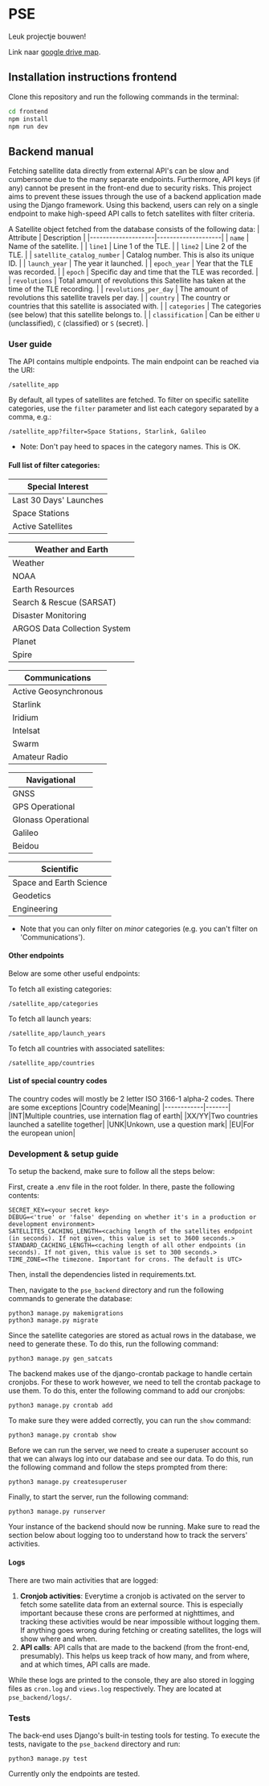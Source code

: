 # PSE
Leuk projectje bouwen!

Link naar [google drive map](https://drive.google.com/drive/folders/1FpHyVIV6NC2sPYABwjx2wBPIRNmxGxJo?usp=drive_link).

## Installation instructions frontend

Clone this repository and run the following commands in the terminal:

```bash
cd frontend
npm install
npm run dev
```

## Backend manual
Fetching satellite data directly from external API's can be slow and cumbersome due to the many separate endpoints. Furthermore, API keys (if any) cannot be present in the front-end due to security risks. This project aims to prevent these issues through the use of a backend application made using the Django framework. Using this backend, users can rely on a single endpoint to make high-speed API calls to fetch satellites with filter criteria.

A Satellite object fetched from the database consists of the following data:
| Attribute          | Description        |
|--------------------|--------------------|
| `name`             | Name of the satellite. |
| `line1` | Line 1 of the TLE. |
| `line2` | Line 2 of the TLE. |
| `satellite_catalog_number` | Catalog number. This is also its unique ID. |
| `launch_year` | The year it launched. |
| `epoch_year` | Year that the TLE was recorded. |
| `epoch` | Specific day and time that the TLE was recorded. |
| `revolutions` | Total amount of revolutions this Satellite has taken at the time of the TLE recording. |
| `revolutions_per_day` | The amount of revolutions this satellite travels per day. |
| `country` | The country or countries that this satellite is associated with. |
| `categories` | The categories (see below) that this satellite belongs to. |
| `classification` | Can be either `U` (unclassified), `C` (classified) or `S` (secret). |

### User guide
The API contains multiple endpoints. The main endpoint can be reached via the URI:
```
/satellite_app
```

By default, all types of satellites are fetched. To filter on specific satellite categories, use the `filter` parameter and list each category separated by a comma, e.g.:
```
/satellite_app?filter=Space Stations, Starlink, Galileo
```
* Note: Don't pay heed to spaces in the category names. This is OK.

#### Full list of filter categories:

| Special Interest         |
|--------------------------|
| Last 30 Days' Launches   |
| Space Stations           |
| Active Satellites        |

| Weather and Earth            |
|------------------------------|
| Weather                      |
| NOAA                         |
| Earth Resources              |
| Search & Rescue (SARSAT)     |
| Disaster Monitoring          |
| ARGOS Data Collection System |
| Planet                       |
| Spire                        |


| Communications         |
|------------------------|
| Active Geosynchronous  |
| Starlink               |
| Iridium                |
| Intelsat               |
| Swarm                  |
| Amateur Radio          |


| Navigational |
|-----------------------|
| GNSS |
| GPS Operational |
| Glonass Operational |
| Galileo |
| Beidou |


| Scientific |
|-----------------------|
| Space and Earth Science |
| Geodetics |
| Engineering |

* Note that you can only filter on *minor* categories (e.g. you can't filter on 'Communications').

#### Other endpoints
Below are some other useful endpoints:

To fetch all existing categories:
```
/satellite_app/categories
```

To fetch all launch years:
```
/satellite_app/launch_years
```

To fetch all countries with associated satellites:
```
/satellite_app/countries
```

#### List of special country codes
The country codes will mostly be 2 letter ISO 3166-1 alpha-2 codes. There are some exceptions
|Country code|Meaning|
|------------|-------|
|INT|Multiple countries, use internation flag of earth|
|XX/YY|Two countries launched a satellite together|
|UNK|Unkown, use a question mark|
|EU|For the european union|

### Development & setup guide

To setup the backend, make sure to follow all the steps below:

First, create a .env file in the root folder. In there, paste the following contents:
```.env
SECRET_KEY=<your secret key>
DEBUG=<'true' or 'false' depending on whether it's in a production or development environment>
SATELLITES_CACHING_LENGTH=<caching length of the satellites endpoint (in seconds). If not given, this value is set to 3600 seconds.>
STANDARD_CACHING_LENGTH=<caching length of all other endpoints (in seconds). If not given, this value is set to 300 seconds.>
TIME_ZONE=<The timezone. Important for crons. The default is UTC>
```
Then, install the dependencies listed in requirements.txt.

Then, navigate to the `pse_backend` directory and run the following commands to generate the database:
```
python3 manage.py makemigrations
python3 manage.py migrate
```

Since the satellite categories are stored as actual rows in the database, we need to generate these. To do this, run the following command:
```
python3 manage.py gen_satcats
```

The backend makes use of the django-crontab package to handle certain cronjobs. For these to work however, we need to tell the crontab package to use them. To do this, enter the following command to add our cronjobs:
```
python3 manage.py crontab add
```

To make sure they were added correctly, you can run the `show` command:
```
python3 manage.py crontab show
```

Before we can run the server, we need to create a superuser account so that we can always log into our database and see our data. To do this, run the following command and follow the steps prompted from there:
```
python3 manage.py createsuperuser
```

Finally, to start the server, run the following command:
```
python3 manage.py runserver
```

Your instance of the backend should now be running. Make sure to read the section below about logging too to understand how to track the servers' activities.

#### Logs
There are two main activities that are logged:
1. **Cronjob activities**: Everytime a cronjob is activated on the server to fetch some satellite data from an external source. This is especially important because these crons are performed at nighttimes, and tracking these activities would be near impossible without logging them. If anything goes wrong during fetching or creating satellites, the logs will show where and when.
2. **API calls**: API calls that are made to the backend (from the front-end, presumably). This helps us keep track of how many, and from where, and at which times, API calls are made. 

While these logs are printed to the console, they are also stored in logging files as `cron.log` and `views.log` respectively. They are located at `pse_backend/logs/`.

### Tests
The back-end uses Django's built-in testing tools for testing. To execute the tests, navigate to the `pse_backend` directory and run:
```
python3 manage.py test
```

Currently only the endpoints are tested.